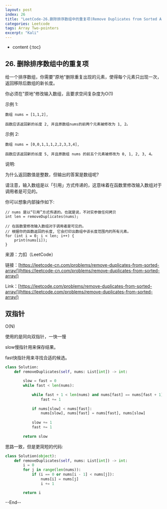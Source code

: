 ```yaml
---
layout: post
index: 26
title: "LeetCode-26.删除排序数组中的重复项(Remove Duplicates from Sorted Array)"
categories: Leetcode
tags: Array Two-pointers
excerpt: "Kali"
---
```


* content
{:toc}

## 26. 删除排序数组中的重复项

给一个排序数组，你需要"原地"删除重复出现的元素，使得每个元素只出现一次，返回移除后数组的新长度。

你必须在"原地"修改输入数组，且要求空间复杂度为O(1)

示例 1:

```
数组 nums = [1,1,2], 

函数应该返回新的长度 2, 并且原数组nums的前两个元素被修改为 1, 2。 

```

示例 2:

```
数组 nums = [0,0,1,1,1,2,2,3,3,4],

函数应该返回新的长度 5, 并且原数组 nums 的前五个元素被修改为 0, 1, 2, 3, 4。
```

说明:

为什么返回数值是整数，但输出的答案是数组呢?

请注意，输入数组是以「引用」方式传递的，这意味着在函数里修改输入数组对于调用者是可见的。

你可以想象内部操作如下:

```
// nums 是以“引用”方式传递的。也就是说，不对实参做任何拷贝
int len = removeDuplicates(nums);

// 在函数里修改输入数组对于调用者是可见的。
// 根据你的函数返回的长度, 它会打印出数组中该长度范围内的所有元素。
for (int i = 0; i < len; i++) {
    print(nums[i]);
}
```

来源：力扣（LeetCode）

链接：[https://leetcode-cn.com/problems/remove-duplicates-from-sorted-array/](https://leetcode-cn.com/problems/remove-duplicates-from-sorted-array/)

Link：[https://leetcode.com/problems/remove-duplicates-from-sorted-array/](https://leetcode.com/problems/remove-duplicates-from-sorted-array/)

## 双指针

O(N)

使用的是同向双指针，一快一慢

slow慢指针用来保存结果。

fast快指针用来寻找合适的候选。

```python
class Solution:
    def removeDuplicates(self, nums: List[int]) -> int:
        
        slow = fast = 0
        while fast < len(nums):
                        
            while fast + 1 < len(nums) and nums[fast] == nums[fast + 1]:
                fast += 1
            
            if nums[slow] < nums[fast]:
                nums[slow], nums[fast] = nums[fast], nums[slow]
            
            slow += 1
            fast += 1
            
        return slow
```

思路一致，但是更简短的代码:

```python
class Solution(object):
    def removeDuplicates(self, nums: List[int]) -> int:        
        i = 0
        for j in range(len(nums)):
            if (i == 0 or nums[i - 1] < nums[j]):
                nums[i] = nums[j]
                i += 1

        return i
```

--End--


